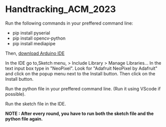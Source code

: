 # Handtracking_ACM_2023

Run the following commands in your preffered command line:

* pip install pyserial
* pip install opencv-python
* pip install mediapipe

Then, [download Arduino IDE](https://www.arduino.cc/en/software)

In the IDE go to,Sketch menu, > Include Library > Manage Libraries...  In the text input box type in "NeoPixel". Look for "Adafruit NeoPixel by Adafruit" and click on the popup menu next to the Install button. Then click on the Install button.

Run the python file in your preffered command line. (Run it using VScode if possible).

Run the sketch file in the IDE.


**NOTE : After every round, you have to run both the sketch file and the python file again.**
